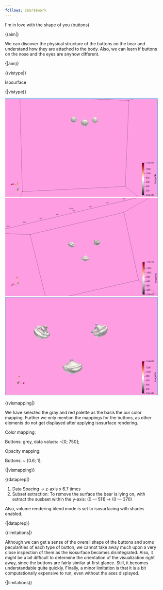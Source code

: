 ```yaml
---
follows: coursework
---
```


I'm in love with the shape of you (buttons)

{(aim|}

We can discover the physical structure of the buttons on the bear and understand how they are attached to the body. Also, we can learn if buttons on the nose and the eyes are anyhow different.

{|aim)}

{(vistype|}

Isosurface

{|vistype)}

![alt text](./images/2_2_1.png)<br/>
![alt text](./images/2_2_2.png)<br/>
![alt text](./images/2_2_3.png)<br/>

{(vismapping|}

We have selected the gray and red palette as the basis the our color mapping. Further we only mention the mappings for the buttons, as other elements do not get displayed after applying isosurface rendering. 

Color mapping:

Buttons: grey, data values: ~[0; 750];

Opacity mapping:

Buttons: ~ [0.6; 1];

{|vismapping)}

{(dataprep|}

1. Data Spacing -> z-axis x 6.7 times
2. Subset extraction:
To remove the surface the bear is lying on, with extract the susbset within the y-axis: (0 — 511) -> (0 — 370)

Also, volume rendering blend mode is set to isosurfacing with shades enabled.

{|dataprep)}

{(limitations|}

Although we can get a sense of the overall shape of the buttons and some pecularities of each type of button, we cannot take away much upon a very close inspection of them as the isosurface becomes disintegrated. Also, it might be a bit difficult to determine the orientation of the visualization right away, since the buttons are fairly similar at first glance. Still, it becomes understandable quite quickly. Finally, a minor limitation is that it is a bit computationally expensive to run, even without the axes displayed. 

{|limitations)}
